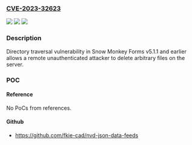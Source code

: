 ### [CVE-2023-32623](https://cve.mitre.org/cgi-bin/cvename.cgi?name=CVE-2023-32623)
![](https://img.shields.io/static/v1?label=Product&message=Snow%20Monkey%20Forms&color=blue)
![](https://img.shields.io/static/v1?label=Version&message=%3D%20v5.1.1%20and%20earlier%20&color=brighgreen)
![](https://img.shields.io/static/v1?label=Vulnerability&message=Directory%20traversal&color=brighgreen)

### Description

Directory traversal vulnerability in Snow Monkey Forms v5.1.1 and earlier allows a remote unauthenticated attacker to delete arbitrary files on the server.

### POC

#### Reference
No PoCs from references.

#### Github
- https://github.com/fkie-cad/nvd-json-data-feeds

